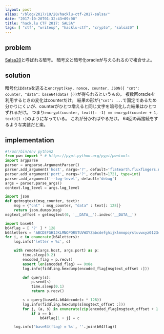 ```yaml
---
layout: post
alias: "/blog/2017/10/20/hacklu-ctf-2017-salsa/"
date: "2017-10-20T01:32:43+09:00"
title: "hack.lu CTF 2017: SALSA"
tags: [ "ctf", "writeup", "hacklu-ctf", "crypto", "salsa20" ]
---
```


## problem

[Salsa20](https://ja.wikipedia.org/wiki/Salsa20)と呼ばれる暗号。
暗号文と暗号化oracleが与えられるので複合せよ。

## solution

暗号化は`data`を送ると`encrypt(key, nonce, counter, JSON({ "cnt": counter, "data": base64(data) }))`が得られるというもの。
複数回oracleを利用するときの変化はcounterだけ。
結果の形が`{"cnt": ...`で固定であるため分かりにくいが、counterがひとつ増えると同じ文字を暗号化した結果はひとつずれるだけ。
つまり`encrypt(counter, text)[: -1] == encrypt(counter + 1, text)[1 :]`のようになっている。
これが分かればやるだけ。
$64$回の再接続をするような実装だと楽。

## implementation

``` python
#!/usr/bin/env python2
from pwn import * # https://pypi.python.org/pypi/pwntools
import argparse
parser = argparse.ArgumentParser()
parser.add_argument('host', nargs='?', default='flatearth.fluxfingers.net')
parser.add_argument('port', nargs='?', default=1721, type=int)
parser.add_argument('--log-level', default='debug')
args = parser.parse_args()
context.log_level = args.log_level

import json
def getmsgtext(msg_counter, text):
    msg = {"cnt" : msg_counter, "data" : text[: 128]}
    return json.dumps(msg)
msgtext_offset = getmsgtext(0, '__DATA__').index('__DATA__')

import base64
b64flag = [ '?' ] * 128
b64letters = 'ABCDEFGHIJKLMNOPQRSTUVWXYZabcdefghijklmnopqrstuvwxyz0123456789+/='
for i, c in enumerate(b64letters):
    log.info('letter = %c', c)

    with remote(args.host, args.port) as p:
        time.sleep(0.2)
        encoded_flag = p.recv()
        assert len(encoded_flag) == 0x8e
        log.info(fiddling.hexdump(encoded_flag[msgtext_offset :]))

        def query(s):
            p.send(s)
            time.sleep(0.1)
            return p.recv()

        s = query(base64.b64decode(c * 128))
        log.info(fiddling.hexdump(s[msgtext_offset :]))
        for j, (a, b) in enumerate(zip(encoded_flag[msgtext_offset + 1 :], s[msgtext_offset :])):
            if a == b:
                b64flag[1 + j] = c

    log.info('base64(flag) = %s', ''.join(b64flag))
```
